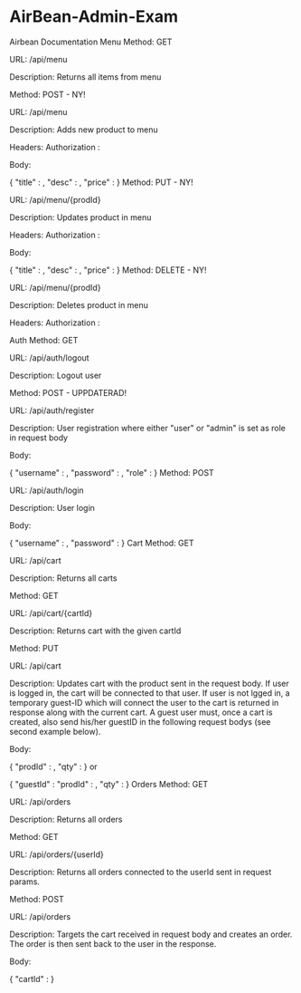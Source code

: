 # AirBean-Admin-Exam

Airbean Documentation
Menu
Method: GET

URL: /api/menu

Description: Returns all items from menu

Method: POST - NY!

URL: /api/menu

Description: Adds new product to menu

Headers: Authorization : <token>

Body:

{
  "title" : <product name>,
  "desc" : <product description>,
  "price" : <product price>
}
Method: PUT - NY!

URL: /api/menu/{prodId}

Description: Updates product in menu

Headers: Authorization : <token>

Body:

{
  "title" : <product name>,
  "desc" : <product description>,
  "price" : <product price>
}
Method: DELETE - NY!

URL: /api/menu/{prodId}

Description: Deletes product in menu

Headers: Authorization : <token>

Auth
Method: GET

URL: /api/auth/logout

Description: Logout user

Method: POST - UPPDATERAD!

URL: /api/auth/register

Description: User registration where either "user" or "admin" is set as role in request body

Body:

{
  "username" : <username>,
  "password" : <password>,
  "role" : <role>
}
Method: POST

URL: /api/auth/login

Description: User login

Body:

{
  "username" : <username>,
  "password" : <password>
}
Cart
Method: GET

URL: /api/cart

Description: Returns all carts

Method: GET

URL: /api/cart/{cartId}

Description: Returns cart with the given cartId

Method: PUT

URL: /api/cart

Description: Updates cart with the product sent in the request body. If user is logged in, the cart will be connected to that user. If user is not lgged in, a temporary guest-ID which will connect the user to the cart is returned in response along with the current cart. A guest user must, once a cart is created, also send his/her guestID in the following request bodys (see second example below).

Body:

{
  "prodId" : <prodId>,
  "qty" : <qty>
}
or

{
  "guestId" : <guestId>
  "prodId" : <prodId>,
  "qty" : <qty>
}
Orders
Method: GET

URL: /api/orders

Description: Returns all orders

Method: GET

URL: /api/orders/{userId}

Description: Returns all orders connected to the userId sent in request params.

Method: POST

URL: /api/orders

Description: Targets the cart received in request body and creates an order. The order is then sent back to the user in the response.

Body:

{
  "cartId" : <cartId>
}
